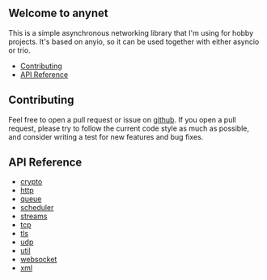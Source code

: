 
## Welcome to anynet

This is a simple asynchronous networking library that I'm using for hobby projects. It's based on anyio, so it can be used together with either asyncio or trio.

* [Contributing](#contributing)
* [API Reference](#api-reference)

## Contributing
Feel free to open a pull request or issue on [github](https://github.com/kinnay/anynet). If you open a pull request, please try to follow the current code style as much as possible, and consider writing a test for new features and bug fixes.

## API Reference

* [crypto](reference/crypto.md)
* [http](reference/http.md)
* [queue](reference/queue.md)
* [scheduler](reference/scheduler.md)
* [streams](reference/streams.md)
* [tcp](reference/tcp.md)
* [tls](reference/tls.md)
* [udp](reference/udp.md)
* [util](reference/util.md)
* [websocket](reference/websocket.md)
* [xml](reference/xml.md)
